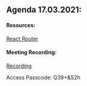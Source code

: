 ## Agenda 17.03.2021:

#### Resources:

[React Router](https://reactrouter.com/web/guides/quick-start)

#### Meeting Recording:

[Recording](https://us02web.zoom.us/rec/share/CpuF-GsHkiZszPufZz_jfANJv2KW608CCiyj4NMgydo9zv7FMIU9uzHbKFCSN7Yo.V3XsGPOp6JFQ_YQh)

Access Passcode: Q39+&S2h
